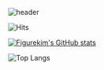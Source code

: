 ![header](https://capsule-render.vercel.app/api?type=waving&color=timeGradient&height=250&section=header&text=Welcome%20to%20figureKim's%20Github%20👋&animation=twinkling&fontSize=35&fontAlignY=40)

![Hits](https://hits.seeyoufarm.com/api/count/incr/badge.svg?url=https%3A%2F%2Fgithub.com%2Ffigure317&count_bg=%233DC87E&title_bg=%23555555&icon=&icon_color=%23E7E7E7&title=hits&edge_flat=false)

[![Figurekim's GitHub stats](https://github-readme-stats.vercel.app/api?username=figurekim317&hide=stars,contribs&count_private=true&show_icons=true&&theme=tokyonight&border_radius=4.5$card_width=200)](https://github.com/figurekim317/github-readme-stats)


![Top Langs](https://github-readme-stats.vercel.app/api/top-langs/?username=figurekim317&layout=compact&theme=tokyonight)

<!--
**figurekim317/figurekim317** is a ✨ _special_ ✨ repository because its `README.md` (this file) appears on your GitHub profile.

Here are some ideas to get you started:

- 🔭 I’m currently working on ...
- 🌱 I’m currently learning ...
- 👯 I’m looking to collaborate on ...
- 🤔 I’m looking for help with ...
- 💬 Ask me about ...
- 📫 How to reach me: ...
- 😄 Pronouns: ...
- ⚡ Fun fact: ...
-->
